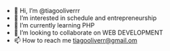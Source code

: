 - 👋 Hi, I’m @tiagooliverrr
- 👀 I’m interested in schedule and entrepreneurship
- 🌱 I’m currently learning PHP
- 💞️ I’m looking to collaborate on WEB DEVELOPMENT
- 📫 How to reach me tiagooliverr@gmail.om

<!---
tiagooliverrr/tiagooliverrr is a ✨ special ✨ repository because its `README.md` (this file) appears on your GitHub profile.
You can click the Preview link to take a look at your changes.
--->
